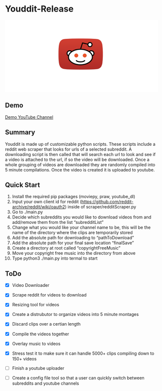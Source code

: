 # Youddit-Release

![Youddit](youdditProfilePic.png)

## Demo

[Demo YouTube Channel](https://www.youtube.com/channel/UCTGH8r_5szNZ6riHOWlU0wg "Demo")

## Summary

Youddit is made up of customizable python scripts. These scripts include a reddit web scraper that looks for urls of a selected subreddit. A downloading script is then called that will search each url to look and see if a video is attached to the url, if so the video will be downloaded. Once a whole grouping of videos are downloaded they are randomly compiled into 5 minute compilations. Once the video is created it is uploaded to youtube.

## Quick Start

1. Install the required pip packages (moviepy, praw, youtube_dl)
2. Input your own client id for reddit (https://github.com/reddit-archive/reddit/wiki/oauth2) inside of scraper/redditScraper.py
3. Go to ./main.py
4. Decide which subreddits you would like to download videos from and add/remove them from the list “subredditList”
5. Change what you would like your channel name to be, this will be the name of the directory where the clips are temporarily stored
6. Add the absolute path for downloading to “pathToDownload”
7. Add the absolute path for your final save location “finalSave”
8. Create a directory at root called “copyrightFreeMusic”
9. Move your copyright free music into the directory from above
10. Type python3 ./main.py into termal to start

## ToDo
- [x] Video Downloader
- [x] Scrape reddit for videos to download
- [x] Resizing tool for videos
- [x] Create a distrubutor to organize videos into 5 minute montages
- [x] Discard clips over a certian length
- [x] Compile the videos together
- [x] Overlay music to videos
- [x] Stress test it to make sure it can handle 5000+ clips compiling down to 150+ videos
- [ ] Finish a youtube uploader
- [ ] Create a config file tool so that a user can quickly switch between subreddits and youtube channels

